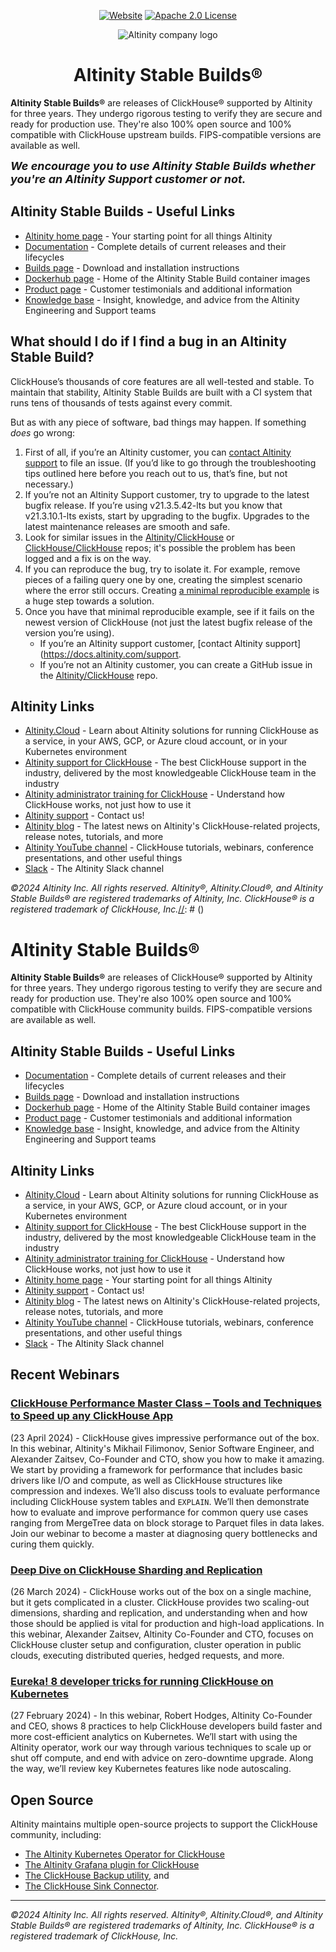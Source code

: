 <div align=center>

[![Website](https://img.shields.io/website?up_message=AVAILABLE&down_message=DOWN&url=https://docs.altinity.com/altinitystablebuilds&style=for-the-badge)](https://docs.altinity.com/altinitystablebuilds/)
[![Apache 2.0 License](https://img.shields.io/badge/license-Apache%202.0-blueviolet?style=for-the-badge)](https://www.apache.org/licenses/LICENSE-2.0)

<img alt="Altinity company logo" src="https://raw.githubusercontent.com/Altinity/altinity.github.io/88ecfdf78f1681eb47c5d24f0cde55d5b1b7074a/static/images/altinitycloud/logo_horizontal_blue_black.png?token=GHSAT0AAAAAACFTX25P5X4DPVCZZJEZ4SEGZRZBVAQ"/>

[//]: # (<picture align=center>)

[//]: # (    <source media="&#40;prefers-color-scheme: dark&#41;" srcset="https://github.com/ClickHouse/clickhouse-docs/assets/9611008/4ef9c104-2d3f-4646-b186-507358d2fe28">)

[//]: # (    <source media="&#40;prefers-color-scheme: light&#41;" srcset="https://github.com/ClickHouse/clickhouse-docs/assets/9611008/b001dc7b-5a45-4dcd-9275-e03beb7f9177">)

[//]: # (    <img alt="The ClickHouse company logo." src="https://github.com/ClickHouse/clickhouse-docs/assets/9611008/b001dc7b-5a45-4dcd-9275-e03beb7f9177">)

[//]: # (</picture>)

<h1>Altinity Stable Builds®</h1>

</div>

**Altinity Stable Builds®** are releases of ClickHouse® supported by Altinity for three years. They undergo rigorous testing to verify they are secure and ready for production use. They're also 100% open source and 100% compatible with ClickHouse upstream builds. FIPS-compatible versions are available as well. 

<span style="font-size: large; font-weight: bold; font-style: italic;">We encourage you to use Altinity Stable Builds whether you're an Altinity Support customer or not.</span>

## Altinity Stable Builds - Useful Links

* [Altinity home page](https://altinity.com/) - Your starting point for all things Altinity
* [Documentation](https://docs.altinity.com/altinitystablebuilds/) - Complete details of current releases and their lifecycles
* [Builds page](https://builds.altinity.cloud/) - Download and installation instructions
* [Dockerhub page](https://hub.docker.com/r/altinity/clickhouse-server) - Home of the Altinity Stable Build container images
* [Product page](https://altinity.com/altinity-stable/) - Customer testimonials and additional information
* [Knowledge base](https://kb.altinity.com/) - Insight, knowledge, and advice from the Altinity Engineering and Support teams

## What should I do if I find a bug in an Altinity Stable Build?

ClickHouse’s thousands of core features are all well-tested and stable. To maintain that stability, Altinity Stable Builds are built with a CI system that runs tens of thousands of tests against every commit.

But as with any piece of software, bad things may happen. If something *does* go wrong:

1. First of all, if you’re an Altinity customer, you can [contact Altinity support](https://docs.altinity.com/support/) to file an issue. (If you’d like to go through the troubleshooting tips outlined here before you reach out to us, that’s fine, but not necessary.)
2. If you’re not an Altinity Support customer, try to upgrade to the latest bugfix release. If you’re using v21.3.5.42-lts but you know that v21.3.10.1-lts exists, start by upgrading to the bugfix. Upgrades to the latest maintenance releases are smooth and safe.
3. Look for similar issues in the [Altinity/ClickHouse](https://github.com/Altinity/ClickHouse/issues) or [ClickHouse/ClickHouse](https://github.com/ClickHouse/ClickHouse/issues) repos; it's possible the problem has been logged and a fix is on the way. 
4. If you can reproduce the bug, try to isolate it. For example, remove pieces of a failing query one by one, creating the simplest scenario where the error still occurs. Creating [a minimal reproducible example](https://stackoverflow.com/help/minimal-reproducible-example) is a huge step towards a solution.
5. Once you have that minimal reproducible example, see if it fails on the newest version of ClickHouse (not just the latest bugfix release of the version you’re using).
   * If you’re an Altinity support customer, [contact Altinity support](https://docs.altinity.com/support.
   * If you’re not an Altinity customer, you can create a GitHub issue in the [Altinity/ClickHouse](https://github.com/Altinity/ClickHouse/issues/new/choose) repo.

## Altinity Links

* [Altinity.Cloud](https://altinity.com/managed-clickhouse/) - Learn about Altinity solutions for running ClickHouse as a service, in your AWS, GCP, or Azure cloud account, or in your Kubernetes environment
* [Altinity support for ClickHouse](https://altinity.com/clickhouse-support/) - The best ClickHouse support in the industry, delivered by the most knowledgeable ClickHouse team in the industry
* [Altinity administrator training for ClickHouse](https://altinity.com/clickhouse-training/) - Understand how ClickHouse works, not just how to use it
* [Altinity support](https://altinity.com/support/) - Contact us!
* [Altinity blog](https://altinity.com/blog/) - The latest news on Altinity's ClickHouse-related projects, release notes, tutorials, and more 
* [Altinity YouTube channel](https://www.youtube.com/@AltinityB) - ClickHouse tutorials, webinars, conference presentations, and other useful things
* [Slack](https://altinitydbworkspace.slack.com/join/shared_invite/zt-1togw9b4g-N0ZOXQyEyPCBh_7IEHUjdw#/shared-invite/email) - The Altinity Slack channel

*©2024 Altinity Inc. All rights reserved. Altinity®, Altinity.Cloud®, and Altinity Stable Builds® are registered trademarks of Altinity, Inc. ClickHouse® is a registered trademark of ClickHouse, Inc.*[//]: # (<picture align=center>)

[//]: # (    <source media="&#40;prefers-color-scheme: dark&#41;" srcset="https://github.com/ClickHouse/clickhouse-docs/assets/9611008/4ef9c104-2d3f-4646-b186-507358d2fe28">)

[//]: # (    <source media="&#40;prefers-color-scheme: light&#41;" srcset="https://github.com/ClickHouse/clickhouse-docs/assets/9611008/b001dc7b-5a45-4dcd-9275-e03beb7f9177">)

[//]: # (    <img alt="The ClickHouse company logo." src="https://github.com/ClickHouse/clickhouse-docs/assets/9611008/b001dc7b-5a45-4dcd-9275-e03beb7f9177">)

[//]: # (</picture>)

<h1>Altinity Stable Builds®</h1>

</div>

**Altinity Stable Builds®** are releases of ClickHouse® supported by Altinity for three years. They undergo rigorous testing to verify they are secure and ready for production use. They're also 100% open source and 100% compatible with ClickHouse community builds. FIPS-compatible versions are available as well. 

## Altinity Stable Builds - Useful Links

* [Documentation](https://docs.altinity.com/altinitystablebuilds/) - Complete details of current releases and their lifecycles
* [Builds page](https://builds.altinity.cloud/) - Download and installation instructions
* [Dockerhub page](https://hub.docker.com/r/altinity/clickhouse-server) - Home of the Altinity Stable Build container images
* [Product page](https://altinity.com/altinity-stable/) - Customer testimonials and additional information 
* [Knowledge base](https://kb.altinity.com/) - Insight, knowledge, and advice from the Altinity Engineering and Support teams

## Altinity Links

* [Altinity.Cloud](https://altinity.com/managed-clickhouse/) - Learn about Altinity solutions for running ClickHouse as a service, in your AWS, GCP, or Azure cloud account, or in your Kubernetes environment
* [Altinity support for ClickHouse](https://altinity.com/clickhouse-support/) - The best ClickHouse support in the industry, delivered by the most knowledgeable ClickHouse team in the industry
* [Altinity administrator training for ClickHouse](https://altinity.com/clickhouse-training/) - Understand how ClickHouse works, not just how to use it
* [Altinity home page](https://altinity.com/) - Your starting point for all things Altinity
* [Altinity support](https://altinity.com/support/) - Contact us!
* [Altinity blog](https://altinity.com/blog/) - The latest news on Altinity's ClickHouse-related projects, release notes, tutorials, and more 
* [Altinity YouTube channel](https://www.youtube.com/@AltinityB) - ClickHouse tutorials, webinars, conference presentations, and other useful things
* [Slack](https://altinitydbworkspace.slack.com/join/shared_invite/zt-1togw9b4g-N0ZOXQyEyPCBh_7IEHUjdw#/shared-invite/email) - The Altinity Slack channel

## Recent Webinars

### [ClickHouse Performance Master Class – Tools and Techniques to Speed up any ClickHouse App](https://altinity.com/webinarspage/clickhouse-performance-master-class-tools-and-techniques-to-speed-up-any-clickhouse-app)

(23 April 2024) - ClickHouse gives impressive performance out of the box. In this webinar, Altinity's Mikhail Filimonov, Senior Software Engineer, and Alexander Zaitsev, Co-Founder and CTO, show you how to make it amazing. We start by providing a framework for performance that includes basic drivers like I/O and compute, as well as ClickHouse structures like compression and indexes. We’ll also discuss tools to evaluate performance including ClickHouse system tables and `EXPLAIN`. We’ll then demonstrate how to evaluate and improve performance for common query use cases ranging from MergeTree data on block storage to Parquet files in data lakes. Join our webinar to become a master at diagnosing query bottlenecks and curing them quickly.

### [Deep Dive on ClickHouse Sharding and Replication](https://altinity.com/webinarspage/deep-dive-on-clickhouse-sharding-and-replication)

(26 March 2024) - ClickHouse works out of the box on a single machine, but it gets complicated in a cluster. ClickHouse provides two scaling-out dimensions, sharding and replication, and understanding when and how those should be applied is vital for production and high-load applications. In this webinar, Alexander Zaitsev, Altinity Co-Founder and CTO, focuses on ClickHouse cluster setup and configuration, cluster operation in public clouds, executing distributed queries, hedged requests, and more.

### [Eureka! 8 developer tricks for running ClickHouse on Kubernetes](https://altinity.com/webinarspage/eureka-8-developer-tricks-for-running-clickhouse-on-kubernetes)

(27 February 2024) - In this webinar, Robert Hodges, Altinity Co-Founder and CEO, shows 8 practices to help ClickHouse developers build faster and more cost-efficient analytics on Kubernetes. We’ll start with using the Altinity operator, work our way through various techniques to scale up or shut off compute, and end with advice on zero-downtime upgrade. Along the way, we’ll review key Kubernetes features like node autoscaling.

## Open Source

Altinity maintains multiple open-source projects to support the ClickHouse community, including:

* [The Altinity Kubernetes Operator for ClickHouse](https://altinity.com/kubernetes-operator/)
* [The Altinity Grafana plugin for ClickHouse](https://altinity.com/blog/altinity-grafana-plugin-for-clickhouse-ready-for-grafana-10)
* [The ClickHouse Backup utility](https://altinity.com/blog/introduction-to-clickhouse-backups-and-clickhouse-backup), and
* [The ClickHouse Sink Connector](https://altinity.com/blog/running-analytics-on-clickhouse-against-your-mysql-data).  

<hr/>

*©2024 Altinity Inc. All rights reserved. Altinity®, Altinity.Cloud®, and Altinity Stable Builds® are registered trademarks of Altinity, Inc. ClickHouse® is a registered trademark of ClickHouse, Inc.*

